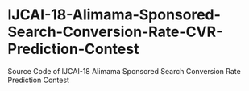 # IJCAI-18-Alimama-Sponsored-Search-Conversion-Rate-CVR-Prediction-Contest
Source Code of IJCAI-18 Alimama Sponsored Search Conversion Rate Prediction Contest
